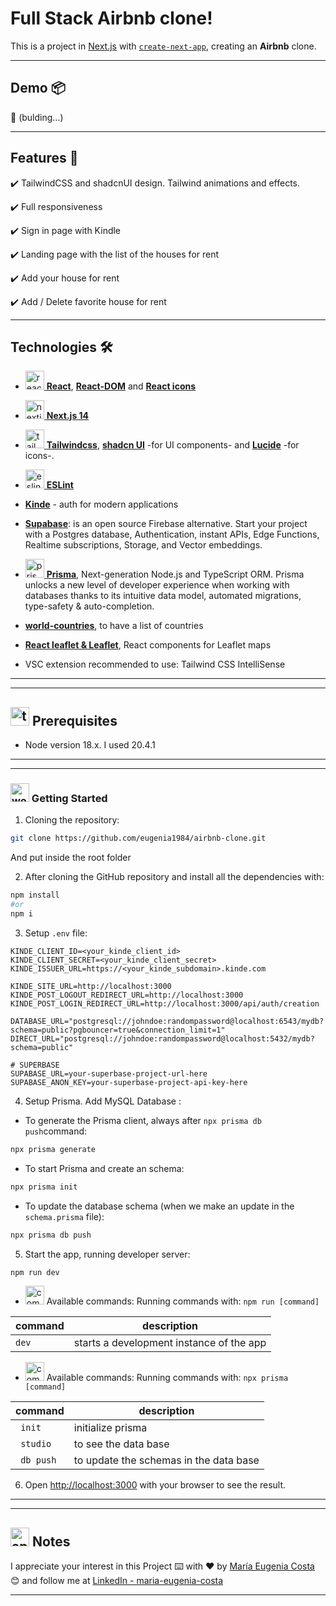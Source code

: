 #  Full Stack Airbnb clone!

This is a project in [Next.js](https://nextjs.org/) with [`create-next-app`](https://github.com/vercel/next.js/tree/canary/packages/create-next-app), creating an **Airbnb** clone.


---

## Demo 📦

📌 (bulding...)

---

## Features 📢


✔️ TailwindCSS and shadcnUI design. Tailwind animations and effects.

✔️ Full responsiveness

✔️ Sign in page with Kindle

✔️ Landing page with the list of the houses for rent

✔️ Add your house for rent

✔️ Add / Delete favorite house for rent


---

## Technologies 🛠️


- [<img width="30" height="30" src="https://img.icons8.com/plasticine/30/react.png" alt="react"/> **React**](https://react.dev/), [**React-DOM**](https://www.npmjs.com/package/react-dom) and  [**React icons**](https://react-icons.github.io/react-icons/)

- [<img width="30" height="30" src="https://img.icons8.com/fluency-systems-regular/30/nextjs.png" alt="nextjs"/> **Next.js 14**](https://nextjs.org/)

- [<img width="30" height="30" src="https://img.icons8.com/color/30/tailwindcss.png" alt="tailwindcss"/> **Tailwindcss**](https://tailwindcss.com/), [**shadcn UI**](https://ui.shadcn.com/) -for UI components- and [**Lucide**](https://lucide.dev/) -for icons-.

- [<img width="30" height="30" src="https://img.icons8.com/color/30/eslint.png" alt="eslint"/> **ESLint**](https://eslint.org/)

- [**Kinde**](https://kinde.com/) - auth for modern applications

- [**Supabase**](https://supabase.com/):  is an open source Firebase alternative. Start your project with a Postgres database, Authentication, instant APIs, Edge Functions, Realtime subscriptions, Storage, and Vector embeddings.

- [<img width="30" height="30" src="https://img.icons8.com/ios/30/prisma-orm.png" alt="prisma orm"/> **Prisma**](https://www.prisma.io/), Next-generation Node.js and TypeScript ORM. Prisma unlocks a new level of developer experience when working with databases thanks to its intuitive data model, automated migrations, type-safety & auto-completion.

- [**world-countries**](https://mledoze.github.io/countries/), to have a list of countries

- [**React leaflet & Leaflet**](https://react-leaflet.js.org/), React components for Leaflet maps

- VSC extension recommended to use: Tailwind CSS IntelliSense

---
---

## <img width="30" height="30" src="https://img.icons8.com/nolan/30/todo-list.png" alt="todo-list"/> Prerequisites

- Node version 18.x. I used 20.4.1

---
---


### <img width="30" height="30" src="https://img.icons8.com/dusk/30/workstation.png" alt="workstation"/>  Getting Started

1. Cloning the repository: 

```BASH
git clone https://github.com/eugenia1984/airbnb-clone.git
```

And put inside the root folder

2. After cloning the GitHub repository and install all the dependencies with:

```BASH
npm install
#or
npm i
``` 

3. Setup ``.env`` file:

```
KINDE_CLIENT_ID=<your_kinde_client_id>
KINDE_CLIENT_SECRET=<your_kinde_client_secret>
KINDE_ISSUER_URL=https://<your_kinde_subdomain>.kinde.com

KINDE_SITE_URL=http://localhost:3000
KINDE_POST_LOGOUT_REDIRECT_URL=http://localhost:3000
KINDE_POST_LOGIN_REDIRECT_URL=http://localhost:3000/api/auth/creation

DATABASE_URL="postgresql://johndoe:randompassword@localhost:6543/mydb?schema=public?pgbouncer=true&connection_limit=1"
DIRECT_URL="postgresql://johndoe:randompassword@localhost:5432/mydb?schema=public"

# SUPERBASE
SUPABASE_URL=your-superbase-project-url-here
SUPABASE_ANON_KEY=your-superbase-project-api-key-here
```

4. Setup Prisma. Add MySQL Database :

- To generate the Prisma client, always after `npx prisma db push`command:
```BASH
npx prisma generate
```

- To start Prisma and create an schema:
```BASH
npx prisma init
``` 

- To update the database schema (when we make an update in the `schema.prisma` file):
```BASH
npx prisma db push
```

5. Start the app, running developer server:

```BASH
npm run dev
```

- <img width="30" height="30" src="https://img.icons8.com/color/30/command-line.png" alt="command-line"/>  Available commands: Running commands with:   `npm run [command]`

| command | description |
| ------- | ----------- |
| `dev` | starts a development instance of the app |


- <img width="30" height="30" src="https://img.icons8.com/color/30/command-line.png" alt="command-line"/>  Available commands: Running commands with:   `npx prisma [command]`

| command | description |
| ------- | ----------- |
| ` init` | initialize prisma |
| ` studio` | to see the data base |
| ` db push`| to update the schemas in the data base |


6. Open [http://localhost:3000](http://localhost:3000) with your browser to see the result.


---
---



## <img width="30" height="30" src="https://img.icons8.com/dusk/30/apple-notes.png" alt="apple-notes"/> Notes

I appreciate your interest in this Project ⌨️ with ❤️ by [María Eugenia Costa](https://github.com/eugenia1984) 😊 and follow me at [LinkedIn - maria-eugenia-costa](https://www.linkedin.com/in/maria-eugenia-costa/)

---

